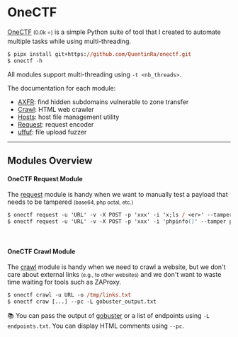# OneCTF

<div class="row row-cols-lg-2"><div>

[OneCTF](https://github.com/QuentinRa/onectf/) <small>(0.0k ⭐)</small> is a simple Python suite of tool that I created to automate multiple tasks while using multi-threading.

```ps
$ pipx install git+https://github.com/QuentinRa/onectf.git
$ onectf -h
```

All modules support multi-threading using `-t <nb_threads>`.
</div><div>

The documentation for each module:

* [AXFR](https://github.com/QuentinRa/onectf/blob/main/docs/axfr.md): find hidden subdomains vulnerable to zone transfer
* [Crawl](https://github.com/QuentinRa/onectf/blob/main/docs/crawl.md): HTML web crawler
* [Hosts](https://github.com/QuentinRa/onectf/blob/main/docs/hosts.md): host file management utility
* [Request](https://github.com/QuentinRa/onectf/blob/main/docs/request.md): request encoder
* [uffuf](https://github.com/QuentinRa/onectf/blob/main/docs/uffuf.md): file upload fuzzer
</div></div>

<hr class="sep-both">

## Modules Overview

<div class="row row-cols-lg-2"><div>

#### OneCTF Request Module

The [request](https://github.com/QuentinRa/onectf/blob/main/docs/request.md) module is handy when we want to manually test a payload that needs to be tampered <small>(base64, php octal, etc.)</small>

```ps
$ onectf request -u 'URL' -v -X POST -p 'xxx' -i 'x;ls / <er>' --tamper aliases,space2tab
$ onectf request -u 'URL' -v -X POST -p 'xxx' -i 'phpinfo()' --tamper php_octal
```

<br>

#### OneCTF Crawl Module

The [crawl](https://github.com/QuentinRa/onectf/blob/main/docs/crawl.md) module is handy when we need to crawl a website, but we don't care about external links <small>(e.g., to other websites)</small> and we don't want to waste time waiting for tools such as ZAProxy.

```ps
$ onectf crawl -u URL -o /tmp/links.txt
$ onectf craw [...] --pc -L gobuster_output.txt
```

📚 You can pass the output of [gobuster](/cybersecurity/red-team/tools/enumeration/web/gobuster.md)  or a list of endpoints using `-L endpoints.txt`. You can display HTML comments using `--pc`.
</div><div>
</div></div>